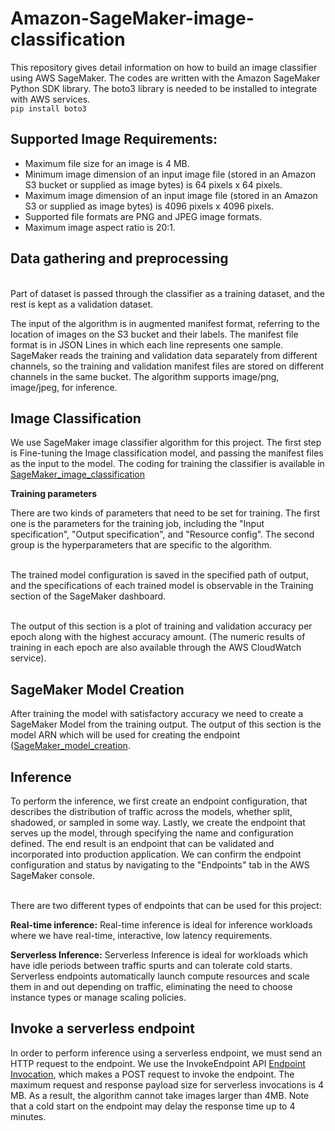 # Amazon-SageMaker-image-classification
This repository gives detail information on how to build an image classifier using AWS SageMaker.
The codes are written with the Amazon SageMaker Python SDK library. The boto3 library is needed to be installed to integrate with AWS services.
<br/>`pip install boto3`<br/>
## Supported Image Requirements:

  - Maximum file size for an image is 4 MB.
  - Minimum image dimension of an input image file (stored in an Amazon S3 bucket or supplied as image bytes) is 64 pixels x 64 pixels.
  - Maximum image dimension of an input image file (stored in an Amazon S3 or supplied as image bytes) is 4096 pixels x 4096 pixels.
  - Supported file formats are PNG and JPEG image formats.
  - Maximum image aspect ratio is 20:1.
  ## Data gathering and preprocessing

<br/>Part of dataset is passed through the classifier as a training dataset, and the rest is kept as a validation dataset.<br/>

The input of the algorithm is in augmented manifest format, referring to the location of images on the S3 bucket and their labels. The manifest file format is in JSON Lines in which each line represents one sample. SageMaker reads the training and validation data separately from different channels, so the training and validation manifest files are stored on different channels in the same bucket. The algorithm supports image/png, image/jpeg, for inference.

## Image Classification

We use SageMaker image classifier algorithm for this project. The first step is Fine-tuning the Image classification model, and passing the manifest files as the input to the model. The coding for training the classifier is available in [SageMaker\_image\_classification](https://github.com/Bitaom/Amazon-SageMaker-image-classification/blob/main/SageMaker_image_classification.py)

**Training parameters**

There are two kinds of parameters that need to be set for training. The first one is the parameters for the training job, including the &quot;Input specification&quot;, &quot;Output specification&quot;, and &quot;Resource config&quot;. The second group is the hyperparameters that are specific to the algorithm.

<br/>The trained model configuration is saved in the specified path of output, and the specifications of each trained model is observable in the Training section of the SageMaker dashboard.<br/>

<br/>The output of this section is a plot of training and validation accuracy per epoch along with the highest accuracy amount. (The numeric results of training in each epoch are also available through the AWS CloudWatch service).<br/>

## SageMaker Model Creation

After training the model with satisfactory accuracy we need to create a SageMaker Model from the training output. The output of this section is the model ARN which will be used for creating the endpoint ([SageMaker\_model\_creation](https://github.com/Bitaom/Amazon-SageMaker-image-classification/blob/main/SageMaker_model_creation.py).

## Inference

To perform the inference, we first create an endpoint configuration, that describes the distribution of traffic across the models, whether split, shadowed, or sampled in some way. Lastly, we create the endpoint that serves up the model, through specifying the name and configuration defined. The end result is an endpoint that can be validated and incorporated into production application. We can confirm the endpoint configuration and status by navigating to the &quot;Endpoints&quot; tab in the AWS SageMaker console.

<br/>There are two different types of endpoints that can be used for this project: <br/>

**Real-time inference:** Real-time inference is ideal for inference workloads where we have real-time, interactive, low latency requirements.

**Serverless Inference:** Serverless Inference is ideal for workloads which have idle periods between traffic spurts and can tolerate cold starts. Serverless endpoints automatically launch compute resources and scale them in and out depending on traffic, eliminating the need to choose instance types or manage scaling policies.

## Invoke a serverless endpoint

In order to perform inference using a serverless endpoint, we must send an HTTP request to the endpoint. We use the InvokeEndpoint API [Endpoint Invocation](https://github.com/Bitaom/Amazon-SageMaker-image-classification/blob/main/Endpoint%20Invocation.py), which makes a POST request to invoke the endpoint. The maximum request and response payload size for serverless invocations is 4 MB. As a result, the algorithm cannot take images larger than 4MB. Note that a cold start on the endpoint may delay the response time up to 4 minutes.

